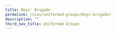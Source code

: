 ```yaml
---
title: Boys' Brigade
permalink: /ccas/uniformed-groups/boys-brigade/
description: ""
third_nav_title: Uniformed Groups
---
```

